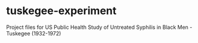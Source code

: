 # tuskegee-experiment
Project files for US Public Health Study of Untreated Syphilis in Black Men - Tuskegee (1932-1972)
